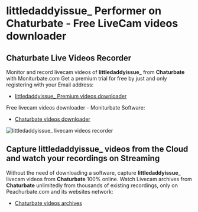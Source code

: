 # littledaddyissue_ Performer on Chaturbate - Free LiveCam videos downloader

## Chaturbate Live Videos Recorder

Monitor and record livecam videos of **littledaddyissue_** from **Chaturbate** with Moniturbate.com
Get a premium trial for free by just and only registering with your Email address:
* [littledaddyissue_ Premium videos downloader](https://moniturbate.com/request-demo-licence-key.html)

Free livecam videos downloader - Moniturbate Software:
* [Chaturbate videos downloader](https://moniturbate.com/moniturbate-download-software.html)

![littledaddyissue_ livecam videos recorder](https://peachurnet.com/templates/moniturbate-software.png)


## Capture littledaddyissue_ videos from the Cloud and watch your recordings on Streaming

Without the need of downloading a software, capture **littledaddyissue_** livecam videos from **Chaturbate** 100% online.
Watch Livecam archives from **Chaturbate** unlimitedly from thousands of existing recordings, only on Peachurbate.com and its websites network:
* [Chaturbate videos archives](https://peachurnet.com/)